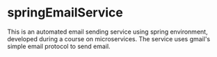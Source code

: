 # springEmailService

This is an automated email sending service using spring environment, developed during a course on microservices.
The service uses gmail's simple email protocol to send email. 

